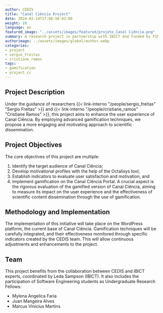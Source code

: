 ```yaml
---
author: CEDIS
title: "Canal Ciência Project"
date: 2024-02-14T17:08:50-03:00
weight: 10
language: en
featured_image: "../assets/images/featured/projeto_Canal Ciência.png"
summary: A research project in partnership with IBICT and funded by FINATEC, aimed at enhancing the user experience of the Canal Ciência through the use of gamification.
authorimage: ../assets/images/global/author.webp
categories: 
- project
- sergio_freitas
- cristiane_ramos
tags: 
- gamification
- project_cc
---
```


## Project Description

Under the guidance of researchers {{< link-interno "/people/sergio_freitas" "Sergio Freitas" >}} and {{< link-interno "/people/cristiane_ramos" "Cristiane Ramos" >}}, this project aims to enhance the user experience of Canal Ciência. By employing advanced gamification techniques, we propose a more engaging and motivating approach to scientific dissemination.
## Project Objectives

The core objectives of this project are multiple:
1. Identify the target audience of Canal Ciência;
2. Develop motivational profiles with the help of the Octalisys tool;
3. Establish indicators to evaluate user satisfaction and motivation; and
4. Implement gamification on the Canal Ciência Portal.
A crucial aspect is the rigorous evaluation of the gamified version of Canal Ciência, aiming to measure its impact on the user experience and the effectiveness of scientific content dissemination through the use of gamification.
## Methodology and Implementation

The implementation of this initiative will take place on the WordPress platform, the current base of Canal Ciência. Gamification techniques will be carefully integrated, and their effectiveness monitored through specific indicators created by the CEDIS team. This will allow continuous adjustments and enhancements to the project.
## Team

This project benefits from the collaboration between CEDIS and IBICT experts, coordinated by Leda Sampson (IBICT). It also includes the participation of Software Engineering students as Undergraduate Research Fellows:
- Mylena Angelica Faria
- Juan Mangeira Alves
- Marcus Vinicius Martins